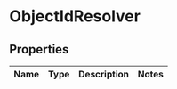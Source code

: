 
# ObjectIdResolver

## Properties
Name | Type | Description | Notes
------------ | ------------- | ------------- | -------------



